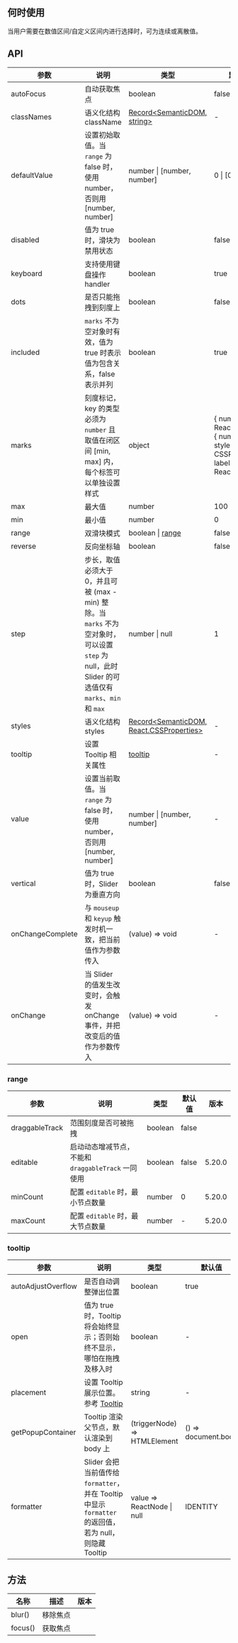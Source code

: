 
## 何时使用

当用户需要在数值区间/自定义区间内进行选择时，可为连续或离散值。



## API

| 参数 | 说明 | 类型 | 默认值 | 版本 |
| --- | --- | --- | --- | --- |
| autoFocus | 自动获取焦点 | boolean | false |  |
| classNames | 语义化结构 className | [Record<SemanticDOM, string>](#semantic-dom) | - | 5.10.0 |
| defaultValue | 设置初始取值。当 `range` 为 false 时，使用 number，否则用 \[number, number] | number \| \[number, number] | 0 \| \[0, 0] |  |
| disabled | 值为 true 时，滑块为禁用状态 | boolean | false |  |
| keyboard | 支持使用键盘操作 handler | boolean | true | 5.2.0+ |
| dots | 是否只能拖拽到刻度上 | boolean | false |  |
| included | `marks` 不为空对象时有效，值为 true 时表示值为包含关系，false 表示并列 | boolean | true |  |
| marks | 刻度标记，key 的类型必须为 `number` 且取值在闭区间 \[min, max] 内，每个标签可以单独设置样式 | object | { number: ReactNode } or { number: { style: CSSProperties, label: ReactNode } } |  |
| max | 最大值 | number | 100 |  |
| min | 最小值 | number | 0 |  |
| range | 双滑块模式 | boolean \| [range](#range) | false |  |
| reverse | 反向坐标轴 | boolean | false |  |
| step | 步长，取值必须大于 0，并且可被 (max - min) 整除。当 `marks` 不为空对象时，可以设置 `step` 为 null，此时 Slider 的可选值仅有 `marks`、`min` 和 `max` | number \| null | 1 |  |
| styles | 语义化结构 styles | [Record<SemanticDOM, React.CSSProperties>](#semantic-dom) | - | 5.10.0 |
| tooltip | 设置 Tooltip 相关属性 | [tooltip](#tooltip) | - | 4.23.0 |
| value | 设置当前取值。当 `range` 为 false 时，使用 number，否则用 \[number, number] | number \| \[number, number] | - |  |
| vertical | 值为 true 时，Slider 为垂直方向 | boolean | false |  |
| onChangeComplete | 与 `mouseup` 和 `keyup` 触发时机一致，把当前值作为参数传入 | (value) => void | - |  |
| onChange | 当 Slider 的值发生改变时，会触发 onChange 事件，并把改变后的值作为参数传入 | (value) => void | - |  |

### range

| 参数           | 说明                                               | 类型    | 默认值 | 版本   |
| -------------- | -------------------------------------------------- | ------- | ------ | ------ |
| draggableTrack | 范围刻度是否可被拖拽                               | boolean | false  |        |
| editable       | 启动动态增减节点，不能和 `draggableTrack` 一同使用 | boolean | false  | 5.20.0 |
| minCount       | 配置 `editable` 时，最小节点数量                   | number  | 0      | 5.20.0 |
| maxCount       | 配置 `editable` 时，最大节点数量                   | number  | -      | 5.20.0 |

### tooltip

| 参数 | 说明 | 类型 | 默认值 | 版本 |
| --- | --- | --- | --- | --- |
| autoAdjustOverflow | 是否自动调整弹出位置 | boolean | true | 5.8.0 |
| open | 值为 true 时，Tooltip 将会始终显示；否则始终不显示，哪怕在拖拽及移入时 | boolean | - | 4.23.0 |
| placement | 设置 Tooltip 展示位置。参考 [Tooltip](/components/tooltip-cn) | string | - | 4.23.0 |
| getPopupContainer | Tooltip 渲染父节点，默认渲染到 body 上 | (triggerNode) => HTMLElement | () => document.body | 4.23.0 |
| formatter | Slider 会把当前值传给 `formatter`，并在 Tooltip 中显示 `formatter` 的返回值，若为 null，则隐藏 Tooltip | value => ReactNode \| null | IDENTITY | 4.23.0 |

## 方法

| 名称    | 描述     | 版本 |
| ------- | -------- | ---- |
| blur()  | 移除焦点 |      |
| focus() | 获取焦点 |      |




